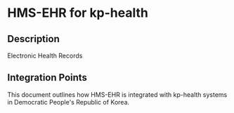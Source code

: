 # HMS-EHR for kp-health

## Description

Electronic Health Records

## Integration Points

This document outlines how HMS-EHR is integrated with kp-health systems in Democratic People's Republic of Korea.
